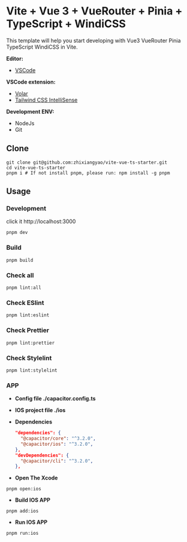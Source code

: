 # Vite + Vue 3 + VueRouter + Pinia + TypeScript + WindiCSS

This template will help you start developing with Vue3 VueRouter Pinia TypeScript WindiCSS in Vite.

**Editor:**

- [VSCode](https://code.visualstudio.com/)

**VSCode extension:**

- [Volar](https://marketplace.visualstudio.com/items?itemName=johnsoncodehk.volar)
- [Tailwind CSS IntelliSense](https://marketplace.visualstudio.com/items?itemName=bradlc.vscode-tailwindcss)

**Development ENV:**

- NodeJs
- Git

## Clone

```shell
git clone git@github.com:zhixiangyao/vite-vue-ts-starter.git
cd vite-vue-ts-starter
pnpm i # If not install pnpm, please run: npm install -g pnpm
```

## Usage

### Development

click it http://localhost:3000

```shell
pnpm dev
```

### Build

```shell
pnpm build
```

### Check all

```shell
pnpm lint:all
```

### Check ESlint

```shell
pnpm lint:eslint
```

### Check Prettier

```shell
pnpm lint:prettier
```

### Check Stylelint

```shell
pnpm lint:stylelint
```

### APP

- **Config file ./capacitor.config.ts**
- **IOS project file ./ios**
- **Dependencies**

  ```json
  "dependencies": {
    "@capacitor/core": "^3.2.0",
    "@capacitor/ios": "^3.2.0",
  },
  "devDependencies": {
    "@capacitor/cli": "^3.2.0",
  },
  ```

- **Open The Xcode**

```shell
pnpm open:ios
```

- **Build IOS APP**

```shell
pnpm add:ios
```

- **Run IOS APP**

```shell
pnpm run:ios
```
